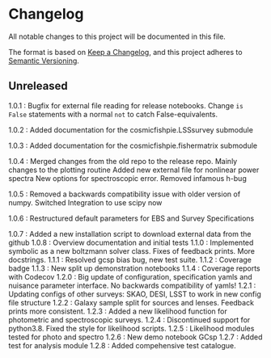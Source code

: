 # Changelog

All notable changes to this project will be documented in this file.

The format is based on [Keep a Changelog](https://keepachangelog.com/en/1.0.0/),
and this project adheres to [Semantic Versioning](https://semver.org/spec/v2.0.0.html).

## Unreleased
1.0.1 : Bugfix for external file reading for release notebooks.
        Change `is False` statements with a normal `not` to catch False-equivalents.

1.0.2 : Added documentation for the cosmicfishpie.LSSsurvey submodule

1.0.3 : Added documentation for the cosmicfishpie.fishermatrix submodule

1.0.4 : Merged changes from the old repo to the release repo.
        Mainly changes to the plotting routine
        Added new external file for nonlinear power spectra
        New options for spectroscopic error. Removed infamous h-bug

1.0.5 : Removed a backwards compatibility issue with older version of numpy.
        Switched Integration to use scipy now

1.0.6 : Restructured default parameters for EBS and Survey Specifications

1.0.7 : Added a new installation script to download external data from the github
1.0.8 : Overview documentation and initial tests
1.1.0 : Implemented symbolic as a new boltzmann solver class. Fixes of feedback prints. More docstrings.
1.1.1 : Resolved gcsp bias bug, new test suite. 
1.1.2 : Coverage badge
1.1.3 : New split up demonstration notebooks
1.1.4 : Coverage reports with Codecov
1.2.0 : Big update of configuration, specification yamls and nuisance parameter interface. No backwards compatibility of yamls!
1.2.1 : Updating configs of other surveys: SKAO, DESI, LSST to work in new config file structure
1.2.2 : Galaxy sample split for sources and lenses. Feedback prints more consistent.
1.2.3 : Added a new likelihood function for photometric and spectroscopic surveys.
1.2.4 : Discontinued support for python3.8. Fixed the style for likelihood scripts.
1.2.5 : Likelihood modules tested for photo and spectro
1.2.6 : New demo notebook GCsp
1.2.7 : Added test for analysis module
1.2.8 : Added compehensive test catalogue. 
